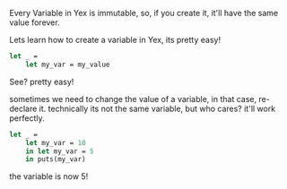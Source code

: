 Every Variable in Yex is immutable, so, if you create it, it'll have the same value forever.


Lets learn how to create a variable in Yex, its pretty easy!

```ml
let _ = 
    let my_var = my_value
```
See? pretty easy!

sometimes we need to change the value of a variable, in that case, re-declare it. technically its not the same variable, but who cares? it'll work perfectly.

```ml
let _ = 
    let my_var = 10
    in let my_var = 5
    in puts(my_var)
```

the variable is now 5!